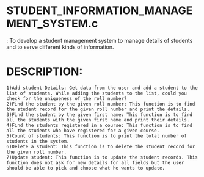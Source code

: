 # STUDENT_INFORMATION_MANAGEMENT_SYSTEM.c
: To develop a student management system to manage details of students and to serve different kinds of information.

# DESCRIPTION:
    1)Add student Details: Get data from the user and add a student to the list of students. While adding the students to the list, could you check for the uniqueness of the roll number?
    2)Find the student by the given roll number: This function is to find the student record for the given roll number and print the details.
    3)Find the student by the given first name: This function is to find all the students with the given first name and print their details.
    4)Find the students registered in a course: This function is to find all the students who have registered for a given course.
    5)Count of students: This function is to print the total number of students in the system.
    6)Delete a student: This function is to delete the student record for the given roll number.
    7)Update student: This function is to update the student records. This function does not ask for new details for all fields but the user should be able to pick and choose what he wants to update.

